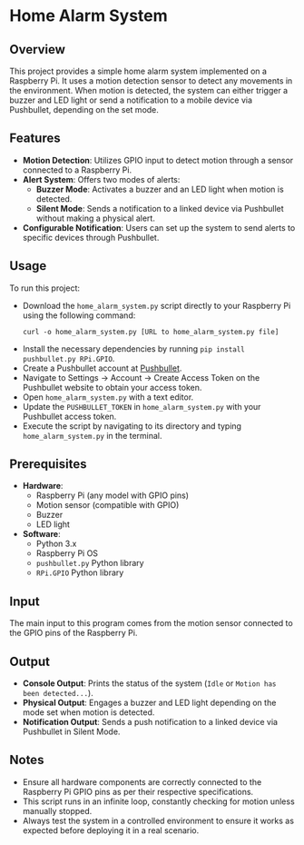 # Home Alarm System

## Overview
This project provides a simple home alarm system implemented on a Raspberry Pi. It uses a motion detection sensor to detect any movements in the environment. When motion is detected, the system can either trigger a buzzer and LED light or send a notification to a mobile device via Pushbullet, depending on the set mode.

## Features
  - **Motion Detection**: Utilizes GPIO input to detect motion through a sensor connected to a Raspberry Pi.
  - **Alert System**: Offers two modes of alerts:
    - **Buzzer Mode**: Activates a buzzer and an LED light when motion is detected.
    - **Silent Mode**: Sends a notification to a linked device via Pushbullet without making a physical alert.
  - **Configurable Notification**: Users can set up the system to send alerts to specific devices through Pushbullet.

## Usage
To run this project:
  - Download the `home_alarm_system.py` script directly to your Raspberry Pi using the following command:
     ```
     curl -o home_alarm_system.py [URL to home_alarm_system.py file]
     ```
  - Install the necessary dependencies by running `pip install pushbullet.py RPi.GPIO`.
  - Create a Pushbullet account at [Pushbullet](https://www.pushbullet.com/).
  - Navigate to Settings -> Account -> Create Access Token on the Pushbullet website to obtain your access token.
  - Open `home_alarm_system.py` with a text editor.
  - Update the `PUSHBULLET_TOKEN` in `home_alarm_system.py` with your Pushbullet access token.
  - Execute the script by navigating to its directory and typing `home_alarm_system.py` in the terminal.

## Prerequisites
- **Hardware**:
  - Raspberry Pi (any model with GPIO pins)
  - Motion sensor (compatible with GPIO)
  - Buzzer
  - LED light
- **Software**:
  - Python 3.x
  - Raspberry Pi OS
  - `pushbullet.py` Python library
  - `RPi.GPIO` Python library

## Input
The main input to this program comes from the motion sensor connected to the GPIO pins of the Raspberry Pi.

## Output
  - **Console Output**: Prints the status of the system (`Idle` or `Motion has been detected...`).
  - **Physical Output**: Engages a buzzer and LED light depending on the mode set when motion is detected.
  - **Notification Output**: Sends a push notification to a linked device via Pushbullet in Silent Mode.

## Notes
  - Ensure all hardware components are correctly connected to the Raspberry Pi GPIO pins as per their respective specifications.
  - This script runs in an infinite loop, constantly checking for motion unless manually stopped.
  - Always test the system in a controlled environment to ensure it works as expected before deploying it in a real scenario.